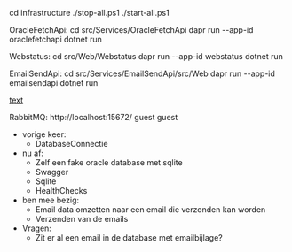 cd infrastructure
./stop-all.ps1
./start-all.ps1

OracleFetchApi:
cd src/Services/OracleFetchApi
dapr run --app-id oraclefetchapi dotnet run

Webstatus:
cd src/Web/Webstatus
dapr run --app-id webstatus dotnet run

EmailSendApi:
cd src/Services/EmailSendApi/src/Web
dapr run --app-id emailsendapi dotnet run

[text](http://localhost:4000)

RabbitMQ:
http://localhost:15672/
guest
guest

- vorige keer:
  - DatabaseConnectie
- nu af:
  - Zelf een fake oracle database met sqlite
  - Swagger
  - Sqlite
  - HealthChecks
- ben mee bezig:
  - Email data omzetten naar een email die verzonden kan worden
  - Verzenden van de emails
- Vragen:
  - Zit er al een email in de database met emailbijlage?
